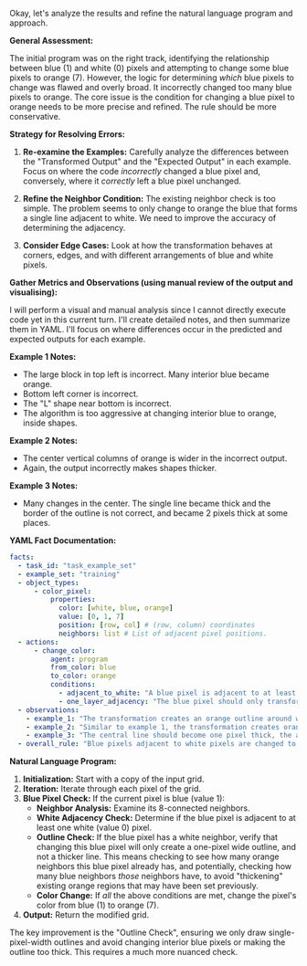 Okay, let's analyze the results and refine the natural language program and approach.

**General Assessment:**

The initial program was on the right track, identifying the relationship between blue (1) and white (0) pixels and attempting to change some blue pixels to orange (7). However, the logic for determining *which* blue pixels to change was flawed and overly broad. It incorrectly changed too many blue pixels to orange. The core issue is the condition for changing a blue pixel to orange needs to be more precise and refined. The rule should be more conservative.

**Strategy for Resolving Errors:**

1.  **Re-examine the Examples:** Carefully analyze the differences between the "Transformed Output" and the "Expected Output" in each example. Focus on where the code *incorrectly* changed a blue pixel and, conversely, where it *correctly* left a blue pixel unchanged.

2.  **Refine the Neighbor Condition:** The existing neighbor check is too simple. The problem seems to only change to orange the blue that forms a single line adjacent to white. We need to improve the accuracy of determining the adjacency.

3.  **Consider Edge Cases:** Look at how the transformation behaves at corners, edges, and with different arrangements of blue and white pixels.

**Gather Metrics and Observations (using manual review of the output and visualising):**

I will perform a visual and manual analysis since I cannot directly execute code yet in this current turn. I'll create detailed notes, and then summarize them in YAML. I'll focus on where differences occur in the predicted and expected outputs for each example.

**Example 1 Notes:**

*   The large block in top left is incorrect. Many interior blue became orange.
*   Bottom left corner is incorrect.
*   The "L" shape near bottom is incorrect.
*   The algorithm is too aggressive at changing interior blue to orange, inside shapes.

**Example 2 Notes:**

*    The center vertical columns of orange is wider in the incorrect output.
*    Again, the output incorrectly makes shapes thicker.

**Example 3 Notes:**

*   Many changes in the center. The single line became thick and the border of the outline is not correct, and became 2 pixels thick at some places.

**YAML Fact Documentation:**


```yaml
facts:
  - task_id: "task_example_set"
  - example_set: "training"
  - object_types:
      - color_pixel:
          properties:
            color: [white, blue, orange]
            value: [0, 1, 7]
            position: [row, col] # (row, column) coordinates
            neighbors: list # List of adjacent pixel positions.
  - actions:
      - change_color:
          agent: program
          from_color: blue
          to_color: orange
          conditions:
            - adjacent_to_white: "A blue pixel is adjacent to at least one white pixel."
            - one_layer_adjacency: "The blue pixel should only transform if it will make a single layer of orange."
  - observations:
    - example_1: "The transformation creates an orange outline around white areas where blue pixels were adjacent, but existing code makes outlines too thick."
    - example_2: "Similar to example 1, the transformation creates orange outlines incorrectly making outline and shapes too thick."
    - example_3: "The central line should become one pixel thick, the algorithm makes them thicker."
  - overall_rule: "Blue pixels adjacent to white pixels are changed to orange to create a one-pixel thick outline adjacent to white shapes."
```


**Natural Language Program:**

1.  **Initialization:** Start with a copy of the input grid.
2.  **Iteration:** Iterate through each pixel of the grid.
3.  **Blue Pixel Check:** If the current pixel is blue (value 1):
    *   **Neighbor Analysis:** Examine its 8-connected neighbors.
    *   **White Adjacency Check:** Determine if the blue pixel is adjacent to at least one white (value 0) pixel.
    *  **Outline Check:** If the blue pixel has a white neighbor, verify that changing this blue pixel will only create a one-pixel wide outline, and not a thicker line. This means checking to see how many orange neighbors this blue pixel already has, and potentially, checking how many blue neighbors *those* neighbors have, to avoid "thickening" existing orange regions that may have been set previously.
    *   **Color Change:** If *all* the above conditions are met, change the pixel's color from blue (1) to orange (7).
4.  **Output:** Return the modified grid.

The key improvement is the "Outline Check", ensuring we only draw single-pixel-width outlines and avoid changing interior blue pixels or making the outline too thick. This requires a much more nuanced check.
